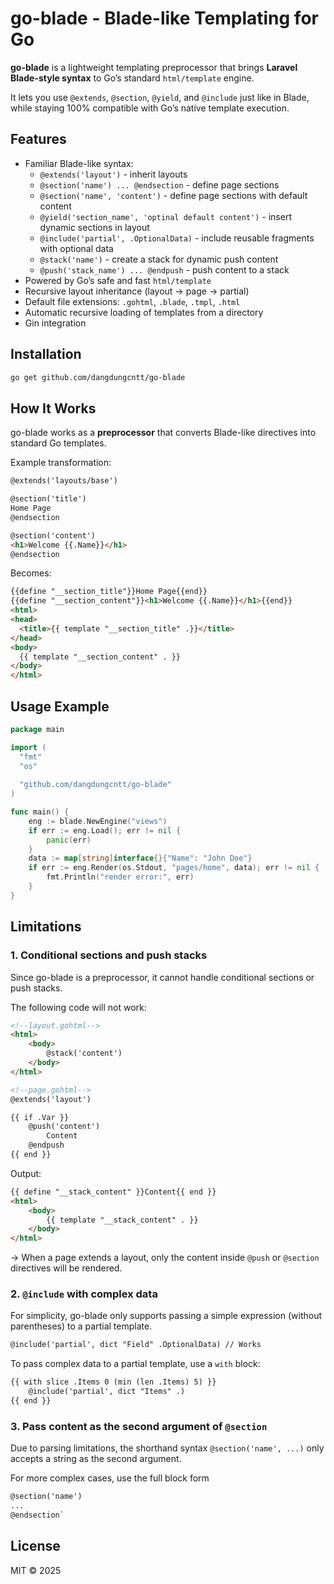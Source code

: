# go-blade - Blade-like Templating for Go

**go-blade** is a lightweight templating preprocessor that brings **Laravel Blade-style syntax** to Go’s standard `html/template` engine.

It lets you use `@extends`, `@section`, `@yield`, and `@include` just like in Blade, while staying 100% compatible with Go’s native template execution.

## Features

- Familiar Blade-like syntax:
    - `@extends('layout')` - inherit layouts
    - `@section('name') ... @endsection` - define page sections
    - `@section('name', 'content')` - define page sections with default content
    - `@yield('section_name', 'optinal default content')` - insert dynamic sections in layout
    - `@include('partial', .OptionalData)` - include reusable fragments with optional data
    - `@stack('name')` - create a stack for dynamic push content
    - `@push('stack_name') ... @endpush` - push content to a stack
- Powered by Go’s safe and fast `html/template`
- Recursive layout inheritance (layout → page → partial)
- Default file extensions: `.gohtml`, `.blade`, `.tmpl`, `.html`
- Automatic recursive loading of templates from a directory
- Gin integration

## Installation

```bash
go get github.com/dangdungcntt/go-blade
```

## How It Works

go-blade works as a **preprocessor** that converts Blade-like directives into standard Go templates.

Example transformation:

```html
@extends('layouts/base')

@section('title')
Home Page
@endsection

@section('content')
<h1>Welcome {{.Name}}</h1>
@endsection
```

Becomes:

```html
{{define "__section_title"}}Home Page{{end}}
{{define "__section_content"}}<h1>Welcome {{.Name}}</h1>{{end}}
<html>
<head>
  <title>{{ template "__section_title" .}}</title>
</head>
<body>
  {{ template "__section_content" . }}
</body>
</html>
```

## Usage Example

```go
package main

import (
  "fmt"
  "os"
  
  "github.com/dangdungcntt/go-blade"
)

func main() {
	eng := blade.NewEngine("views")
	if err := eng.Load(); err != nil {
		panic(err)
	}
	data := map[string]interface{}{"Name": "John Doe"}
	if err := eng.Render(os.Stdout, "pages/home", data); err != nil {
		fmt.Println("render error:", err)
	}
}
```

## Limitations

### 1. Conditional sections and push stacks

Since go-blade is a preprocessor, it cannot handle conditional sections or push stacks.

The following code will not work:

```html
<!--layout.gohtml-->
<html>
    <body>
        @stack('content')
    </body>
</html>
```
    
```html
<!--page.gohtml-->
@extends('layout')

{{ if .Var }}
    @push('content')
        Content
    @endpush
{{ end }}
```
    
Output:
    
```html
{{ define "__stack_content" }}Content{{ end }}
<html>
    <body>
        {{ template "__stack_content" . }}
    </body>
</html>
```

→ When a page extends a layout, only the content inside `@push` or `@section` directives will be rendered.

### 2. `@include` with complex data

For simplicity, go-blade only supports passing a simple expression (without parentheses) to a partial template.

```html
@include('partial', dict "Field" .OptionalData) // Works
```

To pass complex data to a partial template, use a `with` block:
    
```html
{{ with slice .Items 0 (min (len .Items) 5) }}
    @include('partial', dict "Items" .)
{{ end }}
```
    
### 3. Pass content as the second argument of `@section`

Due to parsing limitations, the shorthand syntax `@section('name', ...)` only accepts a string as the second argument. 

For more complex cases, use the full block form

```html
@section('name')
...
@endsection`
``` 

## License

MIT © 2025
